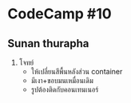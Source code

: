 # CodeCamp #10
## Sunan thurapha
1. โจทย์ 
    - ให้เปลี่ยนสีพื้นหลังส่วน container 
    - มีเงา+ขอบมนเหมื่อนเดิม
    - รูปต้องติดกับคอนเทนเนอร์
    